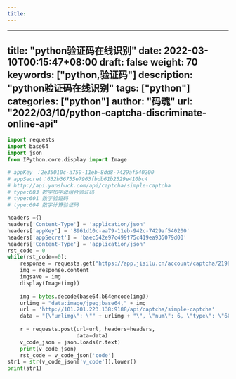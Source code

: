 ```yaml
---
title: 
---
```

---
title: "python验证码在线识别"
date: 2022-03-10T00:15:47+08:00
draft: false
weight: 70
keywords: ["python,验证码"]
description: "python验证码在线识别"
tags: ["python"]
categories: ["python"]
author: "码魂"
url: "2022/03/10/python-captcha-discriminate-online-api"
---

```python
import requests
import base64
import json
from IPython.core.display import Image

# appKey ：2e35010c-a759-11eb-8dd8-7429af540200
# appSecret：632b36755e7963fbdb61b2529e410bc4
# http://api.yunshuck.com/api/captcha/simple-captcha
# type:603 数字加字母组合验证码
# type:601 数字验证码
# type:604 数字计算验证码

headers ={}
headers['Content-Type'] = 'application/json'  
headers['appKey'] = '8961d10c-aa79-11eb-942c-7429af540200'
headers['appSecret'] = 'baec542e97c499f75c419ea935079d00'
headers['Content-Type'] = 'application/json'
rst_code = 0
while(rst_code==0):
    response = requests.get("https://app.jisilu.cn/account/captcha/2198")
    img = response.content
    imgsave = img
    display(Image(img))
    
    img = bytes.decode(base64.b64encode(img))
    urlimg = "data:image/jpeg;base64," + img
    url = 'http://101.201.223.138:9188/api/captcha/simple-captcha'
    data = "{\"urlimg\": \"" + urlimg + "\", \"num\": 6, \"type\": \"603\",\"yzmurl\": \"" + url + "\"}"
    
    r = requests.post(url=url, headers=headers,
                      data=data)
    v_code_json = json.loads(r.text)
    print(v_code_json)
    rst_code = v_code_json['code']
str1 = str(v_code_json['v_code']).lower()
print(str1)
```
